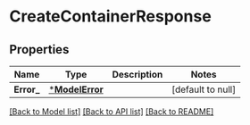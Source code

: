 # CreateContainerResponse

## Properties
Name | Type | Description | Notes
------------ | ------------- | ------------- | -------------
**Error_** | [***ModelError**](Error.md) |  | [default to null]

[[Back to Model list]](../README.md#documentation-for-models) [[Back to API list]](../README.md#documentation-for-api-endpoints) [[Back to README]](../README.md)



